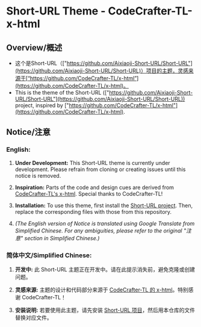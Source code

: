 # Short-URL Theme - CodeCrafter-TL-x-html

## Overview/概述

- 这个是Short-URL（["https://github.com/Aixiaoji-Short-URL/Short-URL"](https://github.com/Aixiaoji-Short-URL/Short-URL)）项目的主题，灵感来源于[“https://github.com/CodeCrafter-TL/x-html”](https://github.com/CodeCrafter-TL/x-html)。
- This is the theme of the Short-URL (["https://github.com/Aixiaoji-Short-URL/Short-URL"](https://github.com/Aixiaoji-Short-URL/Short-URL)) project, inspired by ["https://github.com/CodeCrafter-TL/x-html"](https://github.com/CodeCrafter-TL/x-html).

## Notice/注意
### English:

1. **Under Development:** This Short-URL theme is currently under development. Please refrain from cloning or creating issues until this notice is removed.

2. **Inspiration:** Parts of the code and design cues are derived from [CodeCrafter-TL's x-html](https://github.com/CodeCrafter-TL/x-html). Special thanks to CodeCrafter-TL!

3. **Installation:** To use this theme, first install the [Short-URL project](https://github.com/Aixiaoji-Short-URL/Short-URL). Then, replace the corresponding files with those from this repository.

4. *(The English version of Notice is translated using Google Translate from Simplified Chinese. For any ambiguities, please refer to the original "注意" section in Simplified Chinese.)*

### 简体中文/Simplified Chinese:

1. **开发中:** 此 Short-URL 主题正在开发中。请在此提示消失前，避免克隆或创建问题。

2. **灵感来源:** 主题的设计和代码部分来源于 [CodeCrafter-TL 的 x-html](https://github.com/CodeCrafter-TL/x-html)。特别感谢 CodeCrafter-TL！

3. **安装说明:** 若要使用此主题，请先安装 [Short-URL 项目](https://github.com/Aixiaoji-Short-URL/Short-URL)，然后用本仓库的文件替换对应文件。

